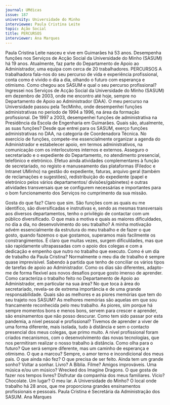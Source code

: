 ```yaml
---
journal: UMdicas 
issue: 187
university: Universidade do Minho
interviewee: Paula Cristina Leite
topic: Ação Social
title: PERCURSOS
interviewer: Ana Marques
---
```



Paula Cristina Leite nasceu e vive em Guimarães há 53 anos. 
Desempenha funções nos Serviços de Acção Social da Universidade 
do Minho (SASUM) há 19 anos. Atualmente, faz parte do Departamento 
de Apoio ao Administrador, uma equipa com cerca de 20 trabalhadores.
PERCURSOS
A trabalhadora fala-nos do seu percurso de 
vida e experiência profissional, conta como 
é vivido o dia a dia, olhando o futuro com 
esperança e otimismo. 
Como chegou aos SASUM e qual o seu 
percurso profissional? 
Ingressei nos Serviços de Acção Social 
da Universidade do Minho (SASUM) em 
dezembro de 2003, onde me encontro 
até hoje, sempre no Departamento de 
Apoio ao Administrador (DAA).  O meu 
percurso na Universidade passou pela 
TecMinho, onde desempenhei funções 
administrativas no período de 1994 a 
1996, na área da formação profissional. 
De 1997 a 2003, desempenhei funções de 
administrativa na Presidência da Escola de Engenharia em Guimarães.
Quais são, atualmente, as suas funções?
Desde que entrei para os SASUM, exerço 
funções administrativas no DAA, na 
categoria de Coordenadora Técnica. 
No exercício de funções, compete-me 
essencialmente organizar a agenda do 
Administrador e estabelecer apoio, em 
termos administrativos, na comunicação 
com os interlocutores internos e externos. 
Asseguro o secretariado e o expediente 
do Departamento, no atendimento 
presencial, telefónico e eletrónico. 
Efetuo ainda atividades complementares 
à função de secretariado, no registo 
e manuseamento das plataformas 
(Filedoc e Intranet UMinho) na gestão 
do expediente, faturas, arquivo geral 
(também de reclamações e sugestões), 
redistribuição do expediente (papel e eletrónico pelos vários departamentos/
divisões/gabinetes) e outras atividades 
transversais que se configurem 
necessárias e importantes para o 
bom funcionamento dos Serviços no 
cumprimento da sua missão.
 
Gosta do que faz?
Claro que sim. São funções com as quais 
eu me identifico, são diversificadas 
e instrutivas e, sendo as mesmas 
transversais aos diversos departamentos, 
tenho o privilégio de contactar com um 
público diversificado. 
O que mais a motiva e quais as 
maiores dificuldades, no dia a dia, no 
desenvolvimento do seu trabalho?
A minha motivação advém essencialmente 
da estrutura do meu trabalho e de fazer 
o que gosto, quando fazemos o que gostamos, superamos mais facilmente 
os constrangimentos. É claro que muitas 
vezes, surgem dificuldades, mas que são 
rapidamente ultrapassadas com o apoio 
dos colegas e com a dedicação e empenho 
que nutro no trabalho que executo. 
Como é um dia de trabalho da Paula 
Cristina? 
Normalmente o meu dia de trabalho é 
sempre quase imprevisível. Sabendo à 
partida que tenho de conciliar os vários 
tipos de tarefas de apoio ao Administrador. 
Como os dias são diferentes, adapto-me 
de forma flexível aos novos desafios 
porque gosto imenso de aprender.
Como caracteriza o trabalho feito 
no Departamento de Apoio ao 
Administrador, em particular na sua 
área? 
No que toca à área do secretariado, 
revela-se de extrema importância e de 
uma grande responsabilidade. 
Quais são as melhores e as piores 
memórias que tem do seu trajeto nos 
SASUM? 
As melhores memórias são aquelas em 
que sou francamente reconhecida pelo 
meu trabalho. As piores, sim porque há 
sempre momentos bons e menos bons, 
servem para crescer e aprender, são 
ensinamentos que não posso descurar.
Como tem sido passar por esta pandemia, 
a nível pessoal e profissional?
Tivemos de aprender a viver de uma 
forma diferente, mais isolada, tudo à 
distância e sem o contacto presencial dos 
meus colegas, que primo muito. A nível 
profissional foram criados mecanismos, 
com o desenvolvimento das novas 
tecnologias, que nos permitiram realizar 
o nosso trabalho à distância.
Como olha para o futuro?
Que será sempre diferente, mas um 
caminho de esperança e otimismo.
O que a marcou?
Sempre, o amor terno e incondicional 
dos meus pais.
O que ainda não fez?
O que precisa de ser feito.
Ainda tem um grande sonho?
Voltar a sonhar.
Livro?
A Bíblia.
Filme?
Amigos improváveis.
Uma música e/ou um músico?
Wrecked dos Imagine Dragons.
O que gosta de fazer nos tempos livres?
Disfrutar da companhia dos meus 
familiares.
Vício?
Chocolate.
Um lugar?
O meu lar. 
A Universidade do Minho?
O local onde trabalho há 28 anos, que 
me proporciona grandes ensinamentos 
profissionais e pessoais. 
Paula Cristina é Secretária da Administração dos SASUM. 
Ana Marques
